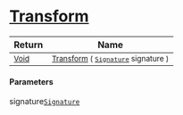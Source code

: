 # [Transform](./Trim-100663724.md)



| Return | Name | 
| --- | --- | 
| <sub>[Void](https://docs.microsoft.com/en-us/dotnet/api/System.Void)</sub>| <sub>[Transform](./Trim-100663724.md) ( [`Signature`](./../../Signature.md) signature )</sub>| <br>


#### Parameters
 signature[`Signature`](./../../Signature.md)